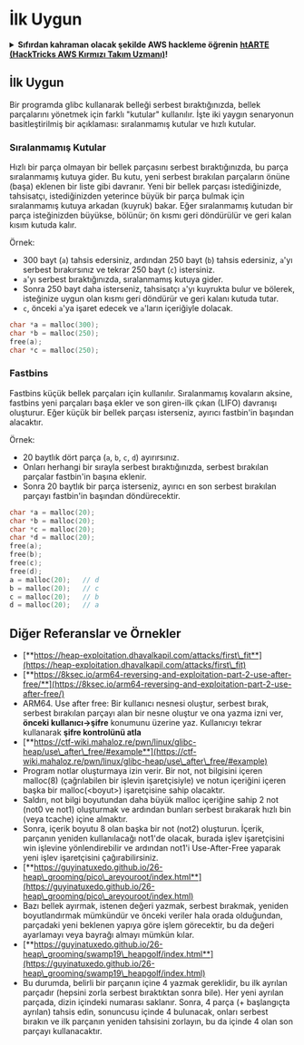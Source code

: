 # İlk Uygun

<details>

<summary><strong>Sıfırdan kahraman olacak şekilde AWS hackleme öğrenin</strong> <a href="https://training.hacktricks.xyz/courses/arte"><strong>htARTE (HackTricks AWS Kırmızı Takım Uzmanı)</strong></a><strong>!</strong></summary>

HackTricks'ı desteklemenin diğer yolları:

* **Şirketinizi HackTricks'te reklamını görmek istiyorsanız** veya **HackTricks'i PDF olarak indirmek istiyorsanız** [**ABONELİK PLANLARI**]'na göz atın (https://github.com/sponsors/carlospolop)!
* [**Resmi PEASS & HackTricks ürünlerini**](https://peass.creator-spring.com) edinin
* [**PEASS Ailesi'ni**](https://opensea.io/collection/the-peass-family) keşfedin, özel [**NFT'lerimiz**](https://opensea.io/collection/the-peass-family) koleksiyonumuz
* **Katılın** 💬 [**Discord grubuna**](https://discord.gg/hRep4RUj7f) veya [**telegram grubuna**](https://t.me/peass) veya bizi **Twitter** 🐦 [**@hacktricks\_live**](https://twitter.com/hacktricks\_live)**'da takip edin.**
* **Hacking püf noktalarınızı paylaşarak PR'lar göndererek** [**HackTricks**](https://github.com/carlospolop/hacktricks) ve [**HackTricks Cloud**](https://github.com/carlospolop/hacktricks-cloud) github depolarına katkıda bulunun.

</details>

## **İlk Uygun**

Bir programda glibc kullanarak belleği serbest bıraktığınızda, bellek parçalarını yönetmek için farklı "kutular" kullanılır. İşte iki yaygın senaryonun basitleştirilmiş bir açıklaması: sıralanmamış kutular ve hızlı kutular.

### Sıralanmamış Kutular

Hızlı bir parça olmayan bir bellek parçasını serbest bıraktığınızda, bu parça sıralanmamış kutuya gider. Bu kutu, yeni serbest bırakılan parçaların önüne (başa) eklenen bir liste gibi davranır. Yeni bir bellek parçası istediğinizde, tahsisatçı, istediğinizden yeterince büyük bir parça bulmak için sıralanmamış kutuya arkadan (kuyruk) bakar. Eğer sıralanmamış kutudan bir parça isteğinizden büyükse, bölünür; ön kısmı geri döndürülür ve geri kalan kısım kutuda kalır.

Örnek:

* 300 bayt (`a`) tahsis edersiniz, ardından 250 bayt (`b`) tahsis edersiniz, `a`'yı serbest bırakırsınız ve tekrar 250 bayt (`c`) istersiniz.
* `a`'yı serbest bıraktığınızda, sıralanmamış kutuya gider.
* Sonra 250 bayt daha isterseniz, tahsisatçı `a`'yı kuyrukta bulur ve bölerek, isteğinize uygun olan kısmı geri döndürür ve geri kalanı kutuda tutar.
* `c`, önceki `a`'ya işaret edecek ve `a`'ların içeriğiyle dolacak.
```c
char *a = malloc(300);
char *b = malloc(250);
free(a);
char *c = malloc(250);
```
### Fastbins

Fastbins küçük bellek parçaları için kullanılır. Sıralanmamış kovaların aksine, fastbins yeni parçaları başa ekler ve son giren-ilk çıkan (LIFO) davranışı oluşturur. Eğer küçük bir bellek parçası isterseniz, ayırıcı fastbin'in başından alacaktır.

Örnek:

* 20 baytlık dört parça (`a`, `b`, `c`, `d`) ayırırsınız.
* Onları herhangi bir sırayla serbest bıraktığınızda, serbest bırakılan parçalar fastbin'in başına eklenir.
* Sonra 20 baytlık bir parça isterseniz, ayırıcı en son serbest bırakılan parçayı fastbin'in başından döndürecektir.
```c
char *a = malloc(20);
char *b = malloc(20);
char *c = malloc(20);
char *d = malloc(20);
free(a);
free(b);
free(c);
free(d);
a = malloc(20);   // d
b = malloc(20);   // c
c = malloc(20);   // b
d = malloc(20);   // a
```
## Diğer Referanslar ve Örnekler

* [**https://heap-exploitation.dhavalkapil.com/attacks/first\_fit**](https://heap-exploitation.dhavalkapil.com/attacks/first\_fit)
* [**https://8ksec.io/arm64-reversing-and-exploitation-part-2-use-after-free/**](https://8ksec.io/arm64-reversing-and-exploitation-part-2-use-after-free/)
* ARM64. Use after free: Bir kullanıcı nesnesi oluştur, serbest bırak, serbest bırakılan parçayı alan bir nesne oluştur ve ona yazma izni ver, **önceki kullanıcı->şifre** konumunu üzerine yaz. Kullanıcıyı tekrar kullanarak **şifre kontrolünü atla**
* [**https://ctf-wiki.mahaloz.re/pwn/linux/glibc-heap/use\_after\_free/#example**](https://ctf-wiki.mahaloz.re/pwn/linux/glibc-heap/use\_after\_free/#example)
* Program notlar oluşturmaya izin verir. Bir not, not bilgisini içeren malloc(8) (çağrılabilen bir işlevin işaretçisiyle) ve notun içeriğini içeren başka bir malloc(\<boyut>) işaretçisine sahip olacaktır.
* Saldırı, not bilgi boyutundan daha büyük malloc içeriğine sahip 2 not (not0 ve not1) oluşturmak ve ardından bunları serbest bırakarak hızlı bin (veya tcache) içine almaktır.
* Sonra, içerik boyutu 8 olan başka bir not (not2) oluşturun. İçerik, parçanın yeniden kullanılacağı not1'de olacak, burada işlev işaretçisini win işlevine yönlendirebilir ve ardından not1'i Use-After-Free yaparak yeni işlev işaretçisini çağırabilirsiniz.
* [**https://guyinatuxedo.github.io/26-heap\_grooming/pico\_areyouroot/index.html**](https://guyinatuxedo.github.io/26-heap\_grooming/pico\_areyouroot/index.html)
* Bazı bellek ayırmak, istenen değeri yazmak, serbest bırakmak, yeniden boyutlandırmak mümkündür ve önceki veriler hala orada olduğundan, parçadaki yeni beklenen yapıya göre işlem görecektir, bu da değeri ayarlamayı veya bayrağı almayı mümkün kılar.
* [**https://guyinatuxedo.github.io/26-heap\_grooming/swamp19\_heapgolf/index.html**](https://guyinatuxedo.github.io/26-heap\_grooming/swamp19\_heapgolf/index.html)
* Bu durumda, belirli bir parçanın içine 4 yazmak gereklidir, bu ilk ayrılan parçadır (hepsini zorla serbest bıraktıktan sonra bile). Her yeni ayrılan parçada, dizin içindeki numarası saklanır. Sonra, 4 parça (+ başlangıçta ayrılan) tahsis edin, sonuncusu içinde 4 bulunacak, onları serbest bırakın ve ilk parçanın yeniden tahsisini zorlayın, bu da içinde 4 olan son parçayı kullanacaktır.
